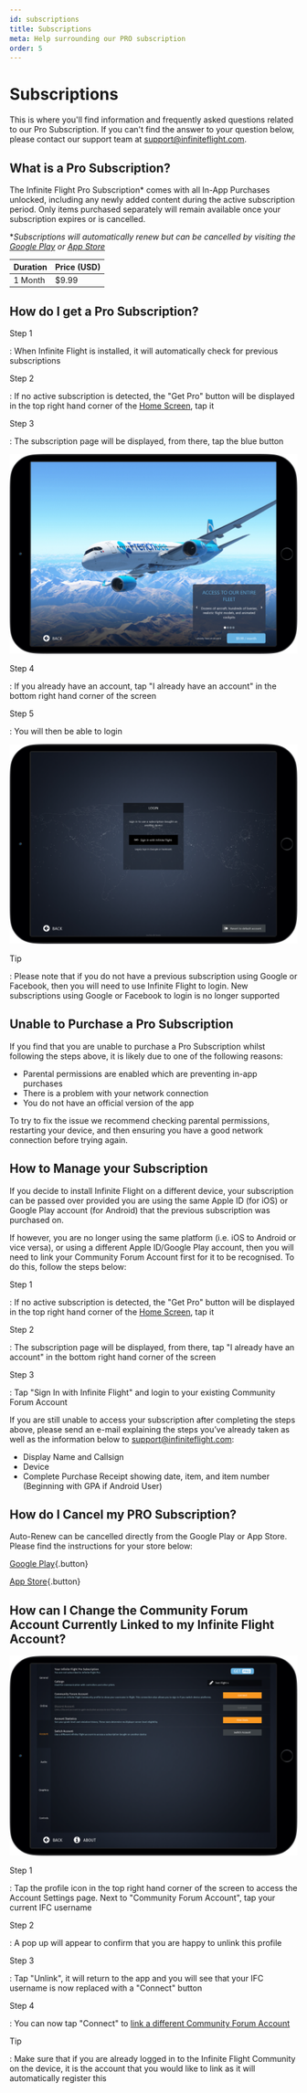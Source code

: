 ```yaml
---
id: subscriptions
title: Subscriptions
meta: Help surrounding our PRO subscription
order: 5
---
```




# Subscriptions

This is where you'll find information and frequently asked questions related to our Pro Subscription. If you can't find the answer to your question below, please contact our support team at [support@infiniteflight.com](mailto:support@infiniteflight.com).



## What is a Pro Subscription?

The Infinite Flight Pro Subscription* comes with all In-App Purchases unlocked, including any newly added content during the active subscription period. Only items purchased separately will remain available once your subscription expires or is cancelled.



**Subscriptions will automatically renew but can be cancelled by visiting the [Google Play](https://support.google.com/googleplay/answer/7018481?co=GENIE.Platform%3DAndroid&hl=en) or [App Store](https://support.apple.com/en-gb/HT202039)*



| Duration | Price (USD) |
| -------- | ----------- |
| 1 Month  | $9.99       |



## How do I get a Pro Subscription?



Step 1

: When Infinite Flight is installed, it will automatically check for previous subscriptions



Step 2

: If no active subscription is detected, the "Get Pro" button will be displayed in the top right hand corner of the [Home Screen](/guide/getting-started-guide/home-user-interface/home-screen), tap it



Step 3

: The subscription page will be displayed, from there, tap the blue button



![Subscription Page](_images/manual/frames/get-pro.png)



Step 4

: If you already have an account, tap "I already have an account" in the bottom right hand corner of the screen



Step 5

: You will then be able to login



![Login](_images/manual/frames/login2.png)



Tip

: Please note that if you do not have a previous subscription using Google or Facebook, then you will need to use Infinite Flight to login. New subscriptions using Google or Facebook to login is no longer supported



## Unable to Purchase a Pro Subscription

If you find that you are unable to purchase a Pro Subscription whilst following the steps above, it is likely due to one of the following reasons:



- Parental permissions are enabled which are preventing in-app purchases
- There is a problem with your network connection
- You do not have an official version of the app



To try to fix the issue we recommend checking parental permissions, restarting your device, and then ensuring you have a good network connection before trying again. 



## How to Manage your Subscription

If you decide to install Infinite Flight on a different device, your subscription can be passed over provided you are using the same Apple ID (for iOS) or Google Play account (for Android) that the previous subscription was purchased on.



If however, you are no longer using the same platform (i.e. iOS to Android or vice versa), or using a different Apple ID/Google Play account, then you will need to link your Community Forum Account first for it to be recognised. To do this, follow the steps below:



Step 1

: If no active subscription is detected, the "Get Pro" button will be displayed in the top right hand corner of the [Home Screen](/guide/getting-started-guide/home-user-interface/home-screen), tap it



Step 2

: The subscription page will be displayed, from there, tap "I already have an account" in the bottom right hand corner of the screen



Step 3

: Tap "Sign In with Infinite Flight" and login to your existing Community Forum Account



If you are still unable to access your subscription after completing the steps above, please send an e-mail explaining the steps you’ve already taken as well as the information below to support@infiniteflight.com:

- Display Name and Callsign
- Device
- Complete Purchase Receipt showing date, item, and item number (Beginning with GPA if Android User)



## How do I Cancel my PRO Subscription? 

Auto-Renew can be cancelled directly from the Google Play or App Store. Please find the instructions for your store below:


[Google Play](https://support.google.com/googleplay/answer/7018481?co=GENIE.Platform%3DAndroid&hl=en){.button}


[App Store](https://support.apple.com/en-us/HT202039){.button}



## How can I Change the Community Forum Account Currently Linked to my Infinite Flight Account? 



![Account Settings Page](_images/manual/frames/account1.png)



Step 1

: Tap the profile icon in the top right hand corner of the screen to access the Account Settings page. Next to "Community Forum Account", tap your current IFC username



Step 2

: A pop up will appear to confirm that you are happy to unlink this profile



Step 3

: Tap "Unlink", it will return to the app and you will see that your IFC username is now replaced with a "Connect" button



Step 4

: You can now tap "Connect" to [link a different Community Forum Account](/guide/getting-started-guide/home-user-interface/user-profile#linking-community-forum-account)



Tip

: Make sure that if you are already logged in to the Infinite Flight Community on the device, it is the account that you would like to link as it will automatically register this